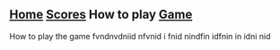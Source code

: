 ## [Home](https://hydra19.github.io/README.html) [Scores](https://hydra19.github.io/Scores.html) How to play [Game](https://hydra19.github.io/HowToPlay.html)
<p> How to play the game fvndnvdniid nfvnid i fnid nindfin idfnin in idni nid </P>
